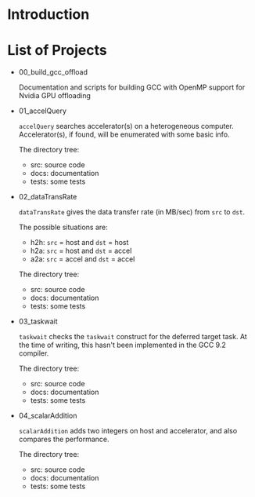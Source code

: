 # Introduction

# List of Projects

* 00_build_gcc_offload

  Documentation and scripts for building GCC with OpenMP support for
  Nvidia GPU offloading

* 01_accelQuery

  `accelQuery` searches accelerator(s) on a heterogeneous computer.
  Accelerator(s), if found, will be enumerated with some basic info.

  The directory tree:

  - src: source code
  - docs: documentation
  - tests: some tests

* 02_dataTransRate

  `dataTransRate` gives the data transfer rate (in MB/sec) from `src` to `dst`.

  The possible situations are:

  * h2h: `src` = host  and `dst` = host
  * h2a: `src` = host  and `dst` = accel
  * a2a: `src` = accel and `dst` = accel

  The directory tree:

  - src: source code
  - docs: documentation
  - tests: some tests

* 03_taskwait

  `taskwait` checks the `taskwait` construct for the deferred target task.
  At the time of writing, this hasn't been implemented in the GCC 9.2 compiler.

  The directory tree:

  - src: source code
  - docs: documentation
  - tests: some tests

* 04_scalarAddition

  `scalarAddition` adds two integers on host and accelerator, and also compares
  the performance.

  The directory tree:

  - src: source code
  - docs: documentation
  - tests: some tests
